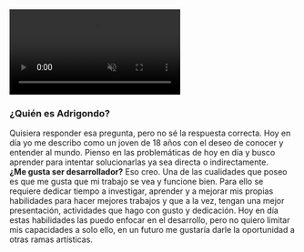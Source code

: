 <video autoplay="autoplay" loop="loop" muted="muted" playsinline="">
      <source src="Banner Greeting.webm" type="video/webm">
      <source src="Banner Greeting.mov" type="video/quicktime">
</video>
<h3>
    ¿Quién es Adrigondo?
</h3>
<p>
    Quisiera responder esa pregunta, pero no sé la respuesta correcta. Hoy en día yo me describo como un joven de 18 años con el deseo de conocer y entender al mundo. Pienso en las problemáticas de hoy en día y busco aprender para intentar solucionarlas ya sea directa o indirectamente.
    <br>
    <b>¿Me gusta ser desarrollador?</b> Eso creo. Una de las cualidades que poseo es que me gusta que mi trabajo se vea y funcione bien. Para ello se requiere dedicar tiempo a investigar, aprender y a mejorar mis propias habilidades para hacer mejores trabajos y que a la vez, tengan una mejor presentación, actividades que hago con gusto y dedicación. Hoy en día estas habilidades las puedo enfocar en el desarrollo, pero no quiero limitar mis capacidades a solo ello, en un futuro me gustaría darle la oportunidad a otras ramas artísticas.

</p>

<!--
**Adrigondo/Adrigondo** is a ✨ _special_ ✨ repository because its `README.md` (this file) appears on your GitHub profile.

Here are some ideas to get you started:

- 🔭 I’m currently working on ...
- 🌱 I’m currently learning ...
- 👯 I’m looking to collaborate on ...
- 🤔 I’m looking for help with ...
- 💬 Ask me about ...
- 📫 How to reach me: ...
- 😄 Pronouns: ...
- ⚡ Fun fact: ...
-->
